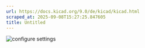 ```yaml
---
url: https://docs.kicad.org/9.0/de/kicad/kicad.html
scraped_at: 2025-09-08T15:27:25.847605
title: Untitled
---
```


![configure settings](images/configure_settings.png)

